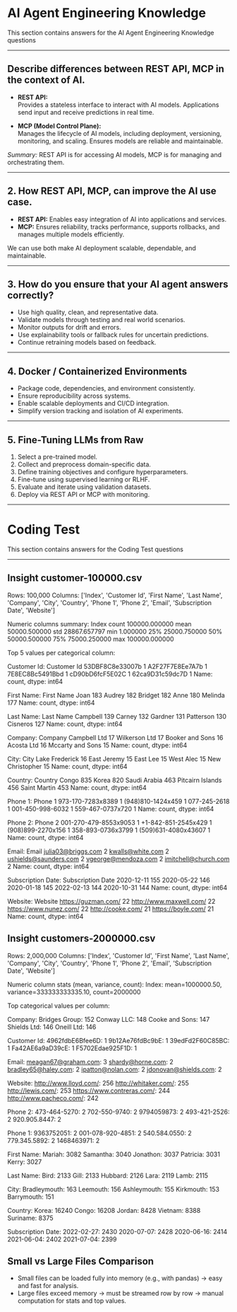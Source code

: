 # AI Agent Engineering Knowledge

This section contains answers for the AI Agent Engineering Knowledge questions

---

## Describe differences between REST API, MCP in the context of AI.

- **REST API:**  
  Provides a stateless interface to interact with AI models. Applications send input and receive predictions in real time.

- **MCP (Model Control Plane):**  
  Manages the lifecycle of AI models, including deployment, versioning, monitoring, and scaling. Ensures models are reliable and maintainable.

*Summary:* REST API is for accessing AI models, MCP is for managing and orchestrating them.

---

## 2. How REST API, MCP, can improve the AI use case.

- **REST API:** Enables easy integration of AI into applications and services.  
- **MCP:** Ensures reliability, tracks performance, supports rollbacks, and manages multiple models efficiently.  

We can use both make AI deployment scalable, dependable, and maintainable.

---

## 3. How do you ensure that your AI agent answers correctly?

- Use high quality, clean, and representative data.  
- Validate models through testing and real world scenarios.  
- Monitor outputs for drift and errors.  
- Use explainability tools or fallback rules for uncertain predictions.  
- Continue retraining models based on feedback.

---

## 4. Docker / Containerized Environments

- Package code, dependencies, and environment consistently.  
- Ensure reproducibility across systems.  
- Enable scalable deployments and CI/CD integration.  
- Simplify version tracking and isolation of AI experiments.

---

## 5. Fine-Tuning LLMs from Raw

1. Select a pre-trained model.  
2. Collect and preprocess domain-specific data.  
3. Define training objectives and configure hyperparameters.  
4. Fine-tune using supervised learning or RLHF.  
5. Evaluate and iterate using validation datasets.  
6. Deploy via REST API or MCP with monitoring.

---

# Coding Test

This section contains answers for the Coding Test questions

---

## Insight customer-100000.csv 

Rows: 100,000
Columns: ['Index', 'Customer Id', 'First Name', 'Last Name', 'Company', 'City', 'Country', 'Phone 1', 'Phone 2', 'Email', 'Subscription Date', 'Website']

Numeric columns summary:
               Index
count  100000.000000
mean    50000.500000
std     28867.657797
min         1.000000
25%     25000.750000
50%     50000.500000
75%     75000.250000
max    100000.000000

Top 5 values per categorical column:

Customer Id:
Customer Id
53DBF8C8e33007b    1
A2F27F7E8Ee7A7b    1
7E8EC8Bc5491Bbd    1
cD90bD6fcF5E02C    1
62ca9D31c59dc7D    1
Name: count, dtype: int64

First Name:
First Name
Joan       183
Audrey     182
Bridget    182
Anne       180
Melinda    177
Name: count, dtype: int64

Last Name:
Last Name
Campbell     139
Carney       132
Gardner      131
Patterson    130
Cisneros     127
Name: count, dtype: int64

Company:
Company
Campbell Ltd        17
Wilkerson Ltd       17
Booker and Sons     16
Acosta Ltd          16
Mccarty and Sons    15
Name: count, dtype: int64

City:
City
Lake Frederick     16
East Jeremy        15
East Lee           15
West Alec          15
New Christopher    15
Name: count, dtype: int64

Country:
Country
Congo               835
Korea               820
Saudi Arabia        463
Pitcairn Islands    456
Saint Martin        453
Name: count, dtype: int64

Phone 1:
Phone 1
973-170-7283x8389    1
(948)810-1424x459    1
077-245-2618         1
001-450-998-6032     1
559-467-0737x720     1
Name: count, dtype: int64

Phone 2:
Phone 2
001-270-479-8553x9053    1
+1-842-851-2545x429      1
(908)899-2270x156        1
358-893-0736x3799        1
(509)631-4080x43607      1
Name: count, dtype: int64

Email:
Email
julia03@briggs.com       2
kwalls@white.com         2
ushields@saunders.com    2
vgeorge@mendoza.com      2
imitchell@church.com     2
Name: count, dtype: int64

Subscription Date:
Subscription Date
2020-12-11    155
2020-05-22    146
2020-01-18    145
2022-02-13    144
2020-10-31    144
Name: count, dtype: int64

Website:
Website
https://guzman.com/        22
http://www.maxwell.com/    22
https://www.nunez.com/     22
http://cooke.com/          21
https://boyle.com/         21
Name: count, dtype: int64

## Insight customers-2000000.csv

Rows: 2,000,000
Columns: ['Index', 'Customer Id', 'First Name', 'Last Name', 'Company', 'City', 'Country', 'Phone 1', 'Phone 2', 'Email', 'Subscription Date', 'Website']

Numeric column stats (mean, variance, count):
Index: mean=1000000.50, variance=333333333335.10, count=2000000

Top categorical values per column:

Company:
Bridges Group: 152
Conway LLC: 148
Cooke and Sons: 147
Shields Ltd: 146
Oneill Ltd: 146

Customer Id:
4962fdbE6Bfee6D: 1
9b12Ae76fdBc9bE: 1
39edFd2F60C85BC: 1
Fa42AE6a9aD39cE: 1
F5702Edae925F1D: 1

Email:
meagan67@graham.com: 3
shardy@horne.com: 2
bradley65@haley.com: 2
ipatton@nolan.com: 2
jdonovan@shields.com: 2

Website:
http://www.lloyd.com/: 256
http://whitaker.com/: 255
http://lewis.com/: 253
https://www.contreras.com/: 244
http://www.pacheco.com/: 242

Phone 2:
473-464-5270: 2
702-550-9740: 2
9794059873: 2
493-421-2526: 2
920.905.8447: 2

Phone 1:
9363752051: 2
001-078-920-4851: 2
540.584.0550: 2
779.345.5892: 2
1468463971: 2

First Name:
Mariah: 3082
Samantha: 3040
Jonathon: 3037
Patricia: 3031
Kerry: 3027

Last Name:
Bird: 2133
Gill: 2133
Hubbard: 2126
Lara: 2119
Lamb: 2115

City:
Bradleymouth: 163
Leemouth: 156
Ashleymouth: 155
Kirkmouth: 153
Barrymouth: 151

Country:
Korea: 16240
Congo: 16208
Jordan: 8428
Vietnam: 8388
Suriname: 8375

Subscription Date:
2022-02-27: 2430
2020-07-07: 2428
2020-06-16: 2414
2021-06-04: 2402
2021-07-04: 2399

## Small vs Large Files Comparison
- Small files can be loaded fully into memory (e.g., with pandas) -> easy and fast for analysis.
- Large files exceed memory -> must be streamed row by row -> manual computation for stats and top values.
